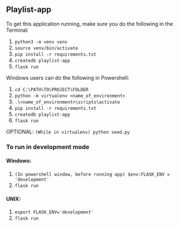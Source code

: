 ## Playlist-app

To get this application running, make sure you do the following in the Terminal:

1. `python3 -m venv venv`
2. `source venv/bin/activate`
3. `pip install -r requirements.txt`
4. `createdb playlist-app`
5. `flask run`

Windows users can do the following in Powershell:

1. `cd C:\PATH\TO\PROJECT\FOLDER`
2. `python -m virtualenv <name_of_environment>`
3. `.\<name_of_environment>\scripts\activate`
4. `pip install -r requirements.txt`
5. `createdb playlist-app`
6. `flask run`

OPTIONAL:
`(While in virtualenv) python seed.py`

### To run in development mode
#### Windows:
1. `(In powershell window, before running app) $env:FLASK_ENV = 'development'`
2. `flask run`

#### UNIX:
1. `export FLASK_ENV='development'`
2. `flask run`